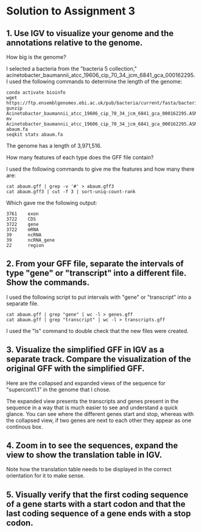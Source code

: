 # Solution to Assignment 3

## 1. Use IGV to visualize your genome and the annotations relative to the genome.
How big is the genome?

I selected a bacteria from the "bacteria 5 collection," acinetobacter_baumannii_atcc_19606_cip_70_34_jcm_6841_gca_000162295. I used the following commands to determine the length of the genome:

```
conda activate bioinfo
wget https://ftp.ensemblgenomes.ebi.ac.uk/pub/bacteria/current/fasta/bacteria_5_collection/acinetobacter_baumannii_atcc_19606_cip_70_34_jcm_6841_gca_000162295/dna/Acinetobacter_baumannii_atcc_19606_cip_70_34_jcm_6841_gca_000162295.ASM16229v1_.dna.toplevel.fa.gz
gunzip Acinetobacter_baumannii_atcc_19606_cip_70_34_jcm_6841_gca_000162295.ASM16229v1_.dna.toplevel.fa.gz
mv Acinetobacter_baumannii_atcc_19606_cip_70_34_jcm_6841_gca_000162295.ASM16229v1_.dna.toplevel.fa abaum.fa
seqkit stats abaum.fa
```
The genome has a length of 3,971,516.

How many features of each type does the GFF file contain?

I used the following commands to give me the features and how many there are:

```
cat abaum.gff | grep -v '#' > abaum.gff3
cat abaum.gff3 | cut -f 3 | sort-uniq-count-rank
```
Which gave me the following output:

```
3761    exon
3722    CDS
3722    gene
3722    mRNA
39      ncRNA
39      ncRNA_gene
22      region
```

## 2. From your GFF file, separate the intervals of type "gene" or "transcript" into a different file. Show the commands.
I used the following script to put intervals with "gene" or "transcript" into a separate file.

```
cat abaum.gff | grep "gene" | wc -l > genes.gff
cat abaum.gff | grep "transcript" | wc -l > transcripts.gff
```

I used the "ls" command to double check that the new files were created.

## 3. Visualize the simplified GFF in IGV as a separate track. Compare the visualization of the original GFF with the simplified GFF.
Here are the collapsed and expanded views of the sequence for "supercont1.1" in the genome that I chose.


The expanded view presents the transcripts and genes present in the sequence in a way that is much easier to see and understand a quick glance. You can see where the different genes start and stop, whereas with the collapsed view, if two genes are next to each other they appear as one continous box. 

## 4. Zoom in to see the sequences, expand the view to show the translation table in IGV.
Note how the translation table needs to be displayed in the correct orientation for it to make sense.


## 5. Visually verify that the first coding sequence of a gene starts with a start codon and that the last coding sequence of a gene ends with a stop codon.